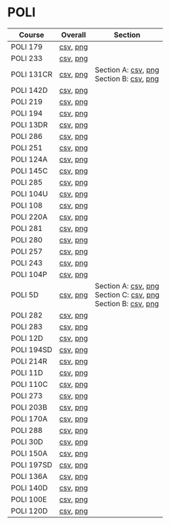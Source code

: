 # POLI

| Course | Overall | Section |
| ------ | ------- | ------- |
| POLI 179 | [csv](https://github.com/UCSD-Historical-Enrollment-Data//Users/ryanbatubara/Desktop/2024Spring/blob/main/overall/POLI%20179.csv), [png](https://raw.githubusercontent.com/UCSD-Historical-Enrollment-Data//Users/ryanbatubara/Desktop/2024Spring/main/plot_overall/POLI%20179.png) |  |
| POLI 233 | [csv](https://github.com/UCSD-Historical-Enrollment-Data//Users/ryanbatubara/Desktop/2024Spring/blob/main/overall/POLI%20233.csv), [png](https://raw.githubusercontent.com/UCSD-Historical-Enrollment-Data//Users/ryanbatubara/Desktop/2024Spring/main/plot_overall/POLI%20233.png) |  |
| POLI 131CR | [csv](https://github.com/UCSD-Historical-Enrollment-Data//Users/ryanbatubara/Desktop/2024Spring/blob/main/overall/POLI%20131CR.csv), [png](https://raw.githubusercontent.com/UCSD-Historical-Enrollment-Data//Users/ryanbatubara/Desktop/2024Spring/main/plot_overall/POLI%20131CR.png) | Section A: [csv](https://github.com/UCSD-Historical-Enrollment-Data//Users/ryanbatubara/Desktop/2024Spring/blob/main/section/POLI%20131CR_A.csv), [png](https://raw.githubusercontent.com/UCSD-Historical-Enrollment-Data//Users/ryanbatubara/Desktop/2024Spring/main/plot_section/POLI%20131CR_A.png)<br>Section B: [csv](https://github.com/UCSD-Historical-Enrollment-Data//Users/ryanbatubara/Desktop/2024Spring/blob/main/section/POLI%20131CR_B.csv), [png](https://raw.githubusercontent.com/UCSD-Historical-Enrollment-Data//Users/ryanbatubara/Desktop/2024Spring/main/plot_section/POLI%20131CR_B.png) |
| POLI 142D | [csv](https://github.com/UCSD-Historical-Enrollment-Data//Users/ryanbatubara/Desktop/2024Spring/blob/main/overall/POLI%20142D.csv), [png](https://raw.githubusercontent.com/UCSD-Historical-Enrollment-Data//Users/ryanbatubara/Desktop/2024Spring/main/plot_overall/POLI%20142D.png) |  |
| POLI 219 | [csv](https://github.com/UCSD-Historical-Enrollment-Data//Users/ryanbatubara/Desktop/2024Spring/blob/main/overall/POLI%20219.csv), [png](https://raw.githubusercontent.com/UCSD-Historical-Enrollment-Data//Users/ryanbatubara/Desktop/2024Spring/main/plot_overall/POLI%20219.png) |  |
| POLI 194 | [csv](https://github.com/UCSD-Historical-Enrollment-Data//Users/ryanbatubara/Desktop/2024Spring/blob/main/overall/POLI%20194.csv), [png](https://raw.githubusercontent.com/UCSD-Historical-Enrollment-Data//Users/ryanbatubara/Desktop/2024Spring/main/plot_overall/POLI%20194.png) |  |
| POLI 13DR | [csv](https://github.com/UCSD-Historical-Enrollment-Data//Users/ryanbatubara/Desktop/2024Spring/blob/main/overall/POLI%2013DR.csv), [png](https://raw.githubusercontent.com/UCSD-Historical-Enrollment-Data//Users/ryanbatubara/Desktop/2024Spring/main/plot_overall/POLI%2013DR.png) |  |
| POLI 286 | [csv](https://github.com/UCSD-Historical-Enrollment-Data//Users/ryanbatubara/Desktop/2024Spring/blob/main/overall/POLI%20286.csv), [png](https://raw.githubusercontent.com/UCSD-Historical-Enrollment-Data//Users/ryanbatubara/Desktop/2024Spring/main/plot_overall/POLI%20286.png) |  |
| POLI 251 | [csv](https://github.com/UCSD-Historical-Enrollment-Data//Users/ryanbatubara/Desktop/2024Spring/blob/main/overall/POLI%20251.csv), [png](https://raw.githubusercontent.com/UCSD-Historical-Enrollment-Data//Users/ryanbatubara/Desktop/2024Spring/main/plot_overall/POLI%20251.png) |  |
| POLI 124A | [csv](https://github.com/UCSD-Historical-Enrollment-Data//Users/ryanbatubara/Desktop/2024Spring/blob/main/overall/POLI%20124A.csv), [png](https://raw.githubusercontent.com/UCSD-Historical-Enrollment-Data//Users/ryanbatubara/Desktop/2024Spring/main/plot_overall/POLI%20124A.png) |  |
| POLI 145C | [csv](https://github.com/UCSD-Historical-Enrollment-Data//Users/ryanbatubara/Desktop/2024Spring/blob/main/overall/POLI%20145C.csv), [png](https://raw.githubusercontent.com/UCSD-Historical-Enrollment-Data//Users/ryanbatubara/Desktop/2024Spring/main/plot_overall/POLI%20145C.png) |  |
| POLI 285 | [csv](https://github.com/UCSD-Historical-Enrollment-Data//Users/ryanbatubara/Desktop/2024Spring/blob/main/overall/POLI%20285.csv), [png](https://raw.githubusercontent.com/UCSD-Historical-Enrollment-Data//Users/ryanbatubara/Desktop/2024Spring/main/plot_overall/POLI%20285.png) |  |
| POLI 104U | [csv](https://github.com/UCSD-Historical-Enrollment-Data//Users/ryanbatubara/Desktop/2024Spring/blob/main/overall/POLI%20104U.csv), [png](https://raw.githubusercontent.com/UCSD-Historical-Enrollment-Data//Users/ryanbatubara/Desktop/2024Spring/main/plot_overall/POLI%20104U.png) |  |
| POLI 108 | [csv](https://github.com/UCSD-Historical-Enrollment-Data//Users/ryanbatubara/Desktop/2024Spring/blob/main/overall/POLI%20108.csv), [png](https://raw.githubusercontent.com/UCSD-Historical-Enrollment-Data//Users/ryanbatubara/Desktop/2024Spring/main/plot_overall/POLI%20108.png) |  |
| POLI 220A | [csv](https://github.com/UCSD-Historical-Enrollment-Data//Users/ryanbatubara/Desktop/2024Spring/blob/main/overall/POLI%20220A.csv), [png](https://raw.githubusercontent.com/UCSD-Historical-Enrollment-Data//Users/ryanbatubara/Desktop/2024Spring/main/plot_overall/POLI%20220A.png) |  |
| POLI 281 | [csv](https://github.com/UCSD-Historical-Enrollment-Data//Users/ryanbatubara/Desktop/2024Spring/blob/main/overall/POLI%20281.csv), [png](https://raw.githubusercontent.com/UCSD-Historical-Enrollment-Data//Users/ryanbatubara/Desktop/2024Spring/main/plot_overall/POLI%20281.png) |  |
| POLI 280 | [csv](https://github.com/UCSD-Historical-Enrollment-Data//Users/ryanbatubara/Desktop/2024Spring/blob/main/overall/POLI%20280.csv), [png](https://raw.githubusercontent.com/UCSD-Historical-Enrollment-Data//Users/ryanbatubara/Desktop/2024Spring/main/plot_overall/POLI%20280.png) |  |
| POLI 257 | [csv](https://github.com/UCSD-Historical-Enrollment-Data//Users/ryanbatubara/Desktop/2024Spring/blob/main/overall/POLI%20257.csv), [png](https://raw.githubusercontent.com/UCSD-Historical-Enrollment-Data//Users/ryanbatubara/Desktop/2024Spring/main/plot_overall/POLI%20257.png) |  |
| POLI 243 | [csv](https://github.com/UCSD-Historical-Enrollment-Data//Users/ryanbatubara/Desktop/2024Spring/blob/main/overall/POLI%20243.csv), [png](https://raw.githubusercontent.com/UCSD-Historical-Enrollment-Data//Users/ryanbatubara/Desktop/2024Spring/main/plot_overall/POLI%20243.png) |  |
| POLI 104P | [csv](https://github.com/UCSD-Historical-Enrollment-Data//Users/ryanbatubara/Desktop/2024Spring/blob/main/overall/POLI%20104P.csv), [png](https://raw.githubusercontent.com/UCSD-Historical-Enrollment-Data//Users/ryanbatubara/Desktop/2024Spring/main/plot_overall/POLI%20104P.png) |  |
| POLI 5D | [csv](https://github.com/UCSD-Historical-Enrollment-Data//Users/ryanbatubara/Desktop/2024Spring/blob/main/overall/POLI%205D.csv), [png](https://raw.githubusercontent.com/UCSD-Historical-Enrollment-Data//Users/ryanbatubara/Desktop/2024Spring/main/plot_overall/POLI%205D.png) | Section A: [csv](https://github.com/UCSD-Historical-Enrollment-Data//Users/ryanbatubara/Desktop/2024Spring/blob/main/section/POLI%205D_A.csv), [png](https://raw.githubusercontent.com/UCSD-Historical-Enrollment-Data//Users/ryanbatubara/Desktop/2024Spring/main/plot_section/POLI%205D_A.png)<br>Section C: [csv](https://github.com/UCSD-Historical-Enrollment-Data//Users/ryanbatubara/Desktop/2024Spring/blob/main/section/POLI%205D_C.csv), [png](https://raw.githubusercontent.com/UCSD-Historical-Enrollment-Data//Users/ryanbatubara/Desktop/2024Spring/main/plot_section/POLI%205D_C.png)<br>Section B: [csv](https://github.com/UCSD-Historical-Enrollment-Data//Users/ryanbatubara/Desktop/2024Spring/blob/main/section/POLI%205D_B.csv), [png](https://raw.githubusercontent.com/UCSD-Historical-Enrollment-Data//Users/ryanbatubara/Desktop/2024Spring/main/plot_section/POLI%205D_B.png) |
| POLI 282 | [csv](https://github.com/UCSD-Historical-Enrollment-Data//Users/ryanbatubara/Desktop/2024Spring/blob/main/overall/POLI%20282.csv), [png](https://raw.githubusercontent.com/UCSD-Historical-Enrollment-Data//Users/ryanbatubara/Desktop/2024Spring/main/plot_overall/POLI%20282.png) |  |
| POLI 283 | [csv](https://github.com/UCSD-Historical-Enrollment-Data//Users/ryanbatubara/Desktop/2024Spring/blob/main/overall/POLI%20283.csv), [png](https://raw.githubusercontent.com/UCSD-Historical-Enrollment-Data//Users/ryanbatubara/Desktop/2024Spring/main/plot_overall/POLI%20283.png) |  |
| POLI 12D | [csv](https://github.com/UCSD-Historical-Enrollment-Data//Users/ryanbatubara/Desktop/2024Spring/blob/main/overall/POLI%2012D.csv), [png](https://raw.githubusercontent.com/UCSD-Historical-Enrollment-Data//Users/ryanbatubara/Desktop/2024Spring/main/plot_overall/POLI%2012D.png) |  |
| POLI 194SD | [csv](https://github.com/UCSD-Historical-Enrollment-Data//Users/ryanbatubara/Desktop/2024Spring/blob/main/overall/POLI%20194SD.csv), [png](https://raw.githubusercontent.com/UCSD-Historical-Enrollment-Data//Users/ryanbatubara/Desktop/2024Spring/main/plot_overall/POLI%20194SD.png) |  |
| POLI 214R | [csv](https://github.com/UCSD-Historical-Enrollment-Data//Users/ryanbatubara/Desktop/2024Spring/blob/main/overall/POLI%20214R.csv), [png](https://raw.githubusercontent.com/UCSD-Historical-Enrollment-Data//Users/ryanbatubara/Desktop/2024Spring/main/plot_overall/POLI%20214R.png) |  |
| POLI 11D | [csv](https://github.com/UCSD-Historical-Enrollment-Data//Users/ryanbatubara/Desktop/2024Spring/blob/main/overall/POLI%2011D.csv), [png](https://raw.githubusercontent.com/UCSD-Historical-Enrollment-Data//Users/ryanbatubara/Desktop/2024Spring/main/plot_overall/POLI%2011D.png) |  |
| POLI 110C | [csv](https://github.com/UCSD-Historical-Enrollment-Data//Users/ryanbatubara/Desktop/2024Spring/blob/main/overall/POLI%20110C.csv), [png](https://raw.githubusercontent.com/UCSD-Historical-Enrollment-Data//Users/ryanbatubara/Desktop/2024Spring/main/plot_overall/POLI%20110C.png) |  |
| POLI 273 | [csv](https://github.com/UCSD-Historical-Enrollment-Data//Users/ryanbatubara/Desktop/2024Spring/blob/main/overall/POLI%20273.csv), [png](https://raw.githubusercontent.com/UCSD-Historical-Enrollment-Data//Users/ryanbatubara/Desktop/2024Spring/main/plot_overall/POLI%20273.png) |  |
| POLI 203B | [csv](https://github.com/UCSD-Historical-Enrollment-Data//Users/ryanbatubara/Desktop/2024Spring/blob/main/overall/POLI%20203B.csv), [png](https://raw.githubusercontent.com/UCSD-Historical-Enrollment-Data//Users/ryanbatubara/Desktop/2024Spring/main/plot_overall/POLI%20203B.png) |  |
| POLI 170A | [csv](https://github.com/UCSD-Historical-Enrollment-Data//Users/ryanbatubara/Desktop/2024Spring/blob/main/overall/POLI%20170A.csv), [png](https://raw.githubusercontent.com/UCSD-Historical-Enrollment-Data//Users/ryanbatubara/Desktop/2024Spring/main/plot_overall/POLI%20170A.png) |  |
| POLI 288 | [csv](https://github.com/UCSD-Historical-Enrollment-Data//Users/ryanbatubara/Desktop/2024Spring/blob/main/overall/POLI%20288.csv), [png](https://raw.githubusercontent.com/UCSD-Historical-Enrollment-Data//Users/ryanbatubara/Desktop/2024Spring/main/plot_overall/POLI%20288.png) |  |
| POLI 30D | [csv](https://github.com/UCSD-Historical-Enrollment-Data//Users/ryanbatubara/Desktop/2024Spring/blob/main/overall/POLI%2030D.csv), [png](https://raw.githubusercontent.com/UCSD-Historical-Enrollment-Data//Users/ryanbatubara/Desktop/2024Spring/main/plot_overall/POLI%2030D.png) |  |
| POLI 150A | [csv](https://github.com/UCSD-Historical-Enrollment-Data//Users/ryanbatubara/Desktop/2024Spring/blob/main/overall/POLI%20150A.csv), [png](https://raw.githubusercontent.com/UCSD-Historical-Enrollment-Data//Users/ryanbatubara/Desktop/2024Spring/main/plot_overall/POLI%20150A.png) |  |
| POLI 197SD | [csv](https://github.com/UCSD-Historical-Enrollment-Data//Users/ryanbatubara/Desktop/2024Spring/blob/main/overall/POLI%20197SD.csv), [png](https://raw.githubusercontent.com/UCSD-Historical-Enrollment-Data//Users/ryanbatubara/Desktop/2024Spring/main/plot_overall/POLI%20197SD.png) |  |
| POLI 136A | [csv](https://github.com/UCSD-Historical-Enrollment-Data//Users/ryanbatubara/Desktop/2024Spring/blob/main/overall/POLI%20136A.csv), [png](https://raw.githubusercontent.com/UCSD-Historical-Enrollment-Data//Users/ryanbatubara/Desktop/2024Spring/main/plot_overall/POLI%20136A.png) |  |
| POLI 140D | [csv](https://github.com/UCSD-Historical-Enrollment-Data//Users/ryanbatubara/Desktop/2024Spring/blob/main/overall/POLI%20140D.csv), [png](https://raw.githubusercontent.com/UCSD-Historical-Enrollment-Data//Users/ryanbatubara/Desktop/2024Spring/main/plot_overall/POLI%20140D.png) |  |
| POLI 100E | [csv](https://github.com/UCSD-Historical-Enrollment-Data//Users/ryanbatubara/Desktop/2024Spring/blob/main/overall/POLI%20100E.csv), [png](https://raw.githubusercontent.com/UCSD-Historical-Enrollment-Data//Users/ryanbatubara/Desktop/2024Spring/main/plot_overall/POLI%20100E.png) |  |
| POLI 120D | [csv](https://github.com/UCSD-Historical-Enrollment-Data//Users/ryanbatubara/Desktop/2024Spring/blob/main/overall/POLI%20120D.csv), [png](https://raw.githubusercontent.com/UCSD-Historical-Enrollment-Data//Users/ryanbatubara/Desktop/2024Spring/main/plot_overall/POLI%20120D.png) |  |
